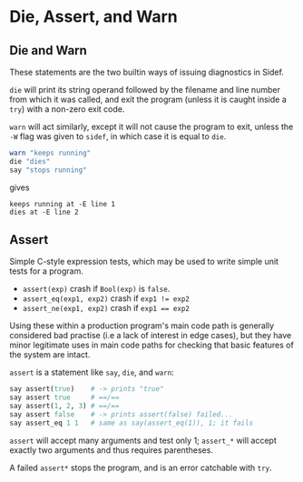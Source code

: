 # Die, Assert, and Warn

## Die and Warn

These statements are the two builtin ways of issuing diagnostics in Sidef.

`die` will print its string operand followed by the filename and line number from which it was called, and exit the program (unless it is caught inside a `try`) with a non-zero exit code.

`warn` will act similarly, except it will not cause the program to exit, unless the `-W` flag was given to `sidef`, in which case it is equal to `die`.

```ruby
warn "keeps running"
die "dies"
say "stops running"
```
gives

```
keeps running at -E line 1
dies at -E line 2
```

## Assert

Simple C-style expression tests, which may be used to write simple unit tests for a program.

* `assert(exp)` crash if `Bool(exp)` is `false`.
* `assert_eq(exp1, exp2)` crash if `exp1 != exp2`
* `assert_ne(exp1, exp2)` crash if `exp1 == exp2`

Using these within a production program's main code path is generally considered bad practise (i.e a lack of interest in edge cases), but they have minor legitimate uses in main code paths for checking that basic features of the system are intact.

`assert` is a statement like `say`, `die`, and `warn`:

```ruby
say assert(true)    # -> prints "true"
say assert true     # ==/==
say assert(1, 2, 3) # ==/==
say assert false    # -> prints assert(false) failed...
say assert_eq 1 1   # same as say(assert_eq(1)), 1; it fails
```

`assert` will accept many arguments and test only 1; `assert_*` will accept exactly two arguments and thus requires parentheses.

A failed `assert*` stops the program, and is an error catchable with `try`.
